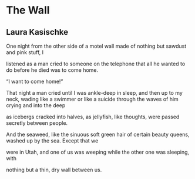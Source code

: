 # The Wall
## Laura Kasischke
One night from the other side
of a motel wall made of nothing but
sawdust and pink stuff, I

listened as a man cried
to someone on the telephone
that all he wanted
to do before he died
was to come home.

“I want to come home!”

That night a man cried
until I was ankle-deep in sleep,
and then up to my neck, wading
like a swimmer
or like a suicide
through the waves
of him crying
and into the deep

as icebergs cracked into halves,
as jellyfish, like thoughts, were
passed secretly between people.

And the seaweed, like
the sinuous soft green hair
of certain beauty queens,
washed up by the sea.
Except that we

were in Utah, and one of us
was weeping
while the other one
was sleeping, with

nothing but a thin, dry
wall between us.